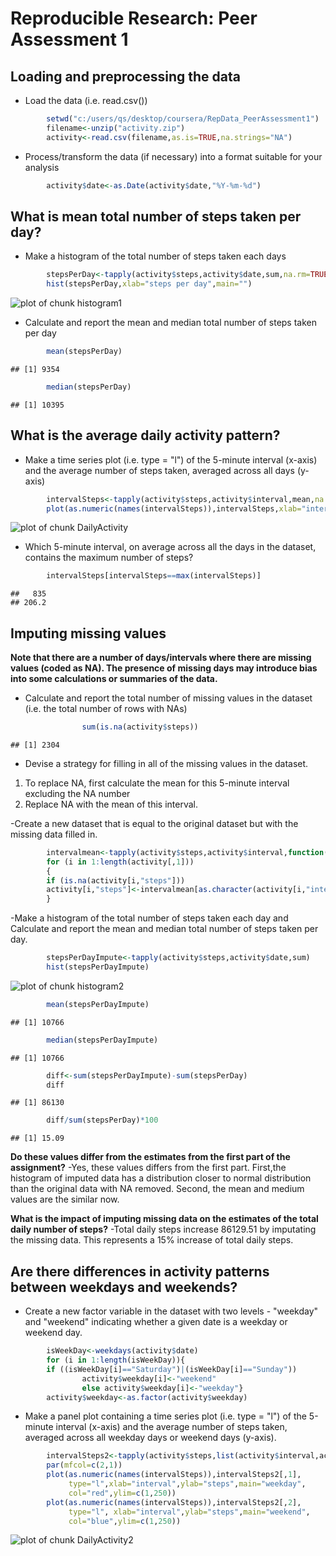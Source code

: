# Reproducible Research: Peer Assessment 1


## Loading and preprocessing the data
- Load the data (i.e. read.csv())

```r
        setwd("c:/users/qs/desktop/coursera/RepData_PeerAssessment1")
        filename<-unzip("activity.zip")
        activity<-read.csv(filename,as.is=TRUE,na.strings="NA")
```
        
- Process/transform the data (if necessary) into a format suitable for your analysis

```r
        activity$date<-as.Date(activity$date,"%Y-%m-%d")
```

## What is mean total number of steps taken per day?
- Make a histogram of the total number of steps taken each days

```r
        stepsPerDay<-tapply(activity$steps,activity$date,sum,na.rm=TRUE)
        hist(stepsPerDay,xlab="steps per day",main="")
```

![plot of chunk histogram1](figure/histogram1.png) 

- Calculate and report the mean and median total number of steps taken per day

```r
        mean(stepsPerDay)
```

```
## [1] 9354
```

```r
        median(stepsPerDay)
```

```
## [1] 10395
```

## What is the average daily activity pattern?
- Make a time series plot (i.e. type = "l") of the 5-minute interval (x-axis) and the average number of steps taken, averaged across all days (y-axis)


```r
        intervalSteps<-tapply(activity$steps,activity$interval,mean,na.rm=TRUE)
        plot(as.numeric(names(intervalSteps)),intervalSteps,xlab="interval",ylab="steps per interval",type="l")
```

![plot of chunk DailyActivity](figure/DailyActivity.png) 

- Which 5-minute interval, on average across all the days in the dataset, contains the maximum number of steps?


```r
        intervalSteps[intervalSteps==max(intervalSteps)]
```

```
##   835 
## 206.2
```


## Imputing missing values
**Note that there are a number of days/intervals where there are missing values (coded as NA). The presence of missing days may introduce bias into some calculations or summaries of the data.**

- Calculate and report the total number of missing values in the dataset (i.e. the total number of rows with NAs)

```r
                sum(is.na(activity$steps)) 
```

```
## [1] 2304
```
- Devise a strategy for filling in all of the missing values in the dataset. 
1. To replace NA, first calculate the mean for this 5-minute interval excluding the NA number
2. Replace NA with the mean of this interval.
        
-Create a new dataset that is equal to the original dataset but with the missing data filled in.
        

```r
        intervalmean<-tapply(activity$steps,activity$interval,function(x) mean(x,na.rm=TRUE))
        for (i in 1:length(activity[,1]))
        {
        if (is.na(activity[i,"steps"]))
        activity[i,"steps"]<-intervalmean[as.character(activity[i,"interval"])]
        }
```

-Make a histogram of the total number of steps taken each day and Calculate and report the mean and median total number of steps taken per day.                 

        

```r
        stepsPerDayImpute<-tapply(activity$steps,activity$date,sum)
        hist(stepsPerDayImpute)
```

![plot of chunk histogram2](figure/histogram2.png) 

```r
        mean(stepsPerDayImpute)
```

```
## [1] 10766
```

```r
        median(stepsPerDayImpute)
```

```
## [1] 10766
```

```r
        diff<-sum(stepsPerDayImpute)-sum(stepsPerDay)
        diff
```

```
## [1] 86130
```

```r
        diff/sum(stepsPerDay)*100
```

```
## [1] 15.09
```

**Do these values differ from the estimates from the first part of the assignment?**
-Yes, these values differs from the first part.
First,the histogram of imputed data has a distribution closer to normal distribution than the original data with NA removed.
Second, the mean and medium values are the similar now. 
        
**What is the impact of imputing missing data on the estimates of the total daily number of steps?**
-Total daily steps increase 86129.51 by imputating the missing data.
This represents a 15% increase of total daily steps.
        

## Are there differences in activity patterns between weekdays and weekends?

- Create a new factor variable in the dataset with two levels - "weekday" and "weekend" indicating whether a given date is a weekday or weekend day.
    

```r
        isWeekDay<-weekdays(activity$date)
        for (i in 1:length(isWeekDay)){
        if ((isWeekDay[i]=="Saturday")|(isWeekDay[i]=="Sunday"))
                activity$weekday[i]<-"weekend"
                else activity$weekday[i]<-"weekday"}
        activity$weekday<-as.factor(activity$weekday)
```

- Make a panel plot containing a time series plot (i.e. type = "l") of the 5-minute interval (x-axis) and the average number of steps taken, averaged across all weekday days or weekend days (y-axis). 
        

```r
        intervalSteps2<-tapply(activity$steps,list(activity$interval,activity$weekday),mean)
        par(mfcol=c(2,1))
        plot(as.numeric(names(intervalSteps)),intervalSteps2[,1],
             type="l",xlab="interval",ylab="steps",main="weekday",
             col="red",ylim=c(1,250))
        plot(as.numeric(names(intervalSteps)),intervalSteps2[,2],
             type="l", xlab="interval",ylab="steps",main="weekend",
             col="blue",ylim=c(1,250))
```

![plot of chunk DailyActivity2](figure/DailyActivity2.png) 
